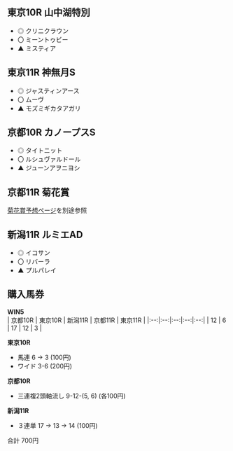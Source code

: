 ## 東京10R 山中湖特別 
- ◎ クリニクラウン
- 〇 ミーントゥビー
- ▲ ミスティア

## 東京11R 神無月S  
- ◎ ジャスティンアース
- 〇 ムーヴ
- ▲ モズミギカタアガリ

## 京都10R カノープスS  
- ◎ タイトニット
- 〇 ルシュヴァルドール
- ▲ ジューンアヲニヨシ

## 京都11R 菊花賞
[菊花賞予想ページ](https://belka612.github.io/BelkaKeibaNote/post.html?p=picks/kikka-sho)を別途参照

## 新潟11R ルミエAD 
- ◎ イコサン
- 〇 リバーラ
- ▲ プルパレイ

## 購入馬券
**WIN5**  
| 京都10R | 東京10R | 新潟11R | 京都11R | 東京11R |
|:--:|:--:|:--:|:--:|:--:|
| 12 | 6 | 17 | 12 | 3 |

**東京10R**
- 馬連 6 → 3 (100円)
- ワイド 3-6 (200円)

**京都10R**
- 三連複2頭軸流し 9-12-(5, 6) (各100円)

**新潟11R**
- ３連単 17 → 13 → 14 (100円)

合計 700円